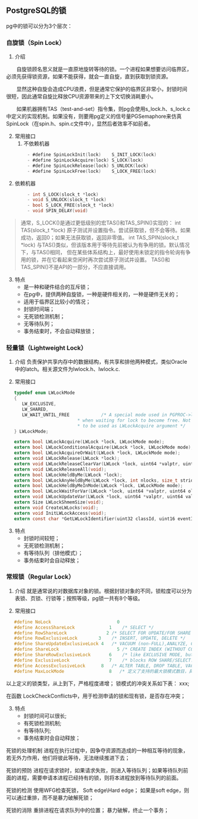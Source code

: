 ## PostgreSQL的锁

pg中的锁可以分为3个层次：

### 自旋锁（Spin Lock）
1. 介绍

&emsp;&emsp;自旋锁顾名思义就是一直原地旋转等待的锁。一个进程如果想要访问临界区，必须先获得锁资源，如果不能获得，就会一直自旋，直到获取到锁资源。

&emsp;&emsp;显然这种自旋会造成CPU浪费，但是通常它保护的临界区非常小，封锁时间很短，因此通常自旋比释放CPU资源带来的上下文切换消耗要小。

&emsp;&emsp;如果机器拥有TAS（test-and-set）指令集，则pg会使用s_lock.h、s_lock.c中定义的实现机制。如果没有，则要用pg定义的信号量PGSemaphore来仿真SpinLock（在spin.h、spin.c文件中），显然后者效率不如前者。

2. 常用接口   
   1. 不依赖机器
```c
        - #define SpinLockInit(lock)	S_INIT_LOCK(lock)
        - #define SpinLockAcquire(lock) S_LOCK(lock)
        - #define SpinLockRelease(lock) S_UNLOCK(lock)
        - #define SpinLockFree(lock)	S_LOCK_FREE(lock)
```
   2. 依赖机器
```c
        - int S_LOCK(slock_t *lock)
        - void S_UNLOCK(slock_t *lock)
        - bool S_LOCK_FREE(slock_t *lock)
        - void SPIN_DELAY(void)
```

> 通常，S_LOCK()是通过更低级别的宏TAS()和TAS_SPIN()实现的：
> int TAS(slock_t *lock)
> 	原子测试并设置指令。尝试获取锁，但不会等待。如果成功，返回0；如果无法获取锁，返回非零值。
> int TAS_SPIN(slock_t *lock)
> 	与TAS()类似，但该版本用于等待先前被认为有争用的锁。默认情况下，与TAS()相同，
>     但在某些体系结构上，最好使用未锁定的指令轮询有争用的锁，并在它看起来空闲时再次尝试原子测试并设置。
> TAS()和TAS_SPIN()不是API的一部分，不应直接调用。

3. 特点
    - 是一种和硬件结合的互斥锁；
    - 在pg中，提供两种自旋锁，一种是硬件相关的，一种是硬件无关的；
    - 适用于临界区比较小的情况；
    - 封锁时间端；
    - 无死锁检测机制；
    - 无等待队列；
    - 事务结束时，不会自动释放锁；

### 轻量锁（Lightweight Lock）
1. 介绍
负责保护共享内存中的数据结构，有共享和排他两种模式，类似Oracle中的latch。相关源文件为lwlock.h、lwlock.c.

2. 常用接口

```c
   typedef enum LWLockMode
   {
      LW_EXCLUSIVE,
      LW_SHARED,
      LW_WAIT_UNTIL_FREE			/* A special mode used in PGPROC->lwlockMode,
                           * when waiting for lock to become free. Not
                           * to be used as LWLockAcquire argument */
   } LWLockMode;

   extern bool LWLockAcquire(LWLock *lock, LWLockMode mode);
   extern bool LWLockConditionalAcquire(LWLock *lock, LWLockMode mode);
   extern bool LWLockAcquireOrWait(LWLock *lock, LWLockMode mode);
   extern void LWLockRelease(LWLock *lock);
   extern void LWLockReleaseClearVar(LWLock *lock, uint64 *valptr, uint64 val);
   extern void LWLockReleaseAll(void);
   extern bool LWLockHeldByMe(LWLock *lock);
   extern bool LWLockAnyHeldByMe(LWLock *lock, int nlocks, size_t stride);
   extern bool LWLockHeldByMeInMode(LWLock *lock, LWLockMode mode);
   extern bool LWLockWaitForVar(LWLock *lock, uint64 *valptr, uint64 oldval, uint64 *newval);
   extern void LWLockUpdateVar(LWLock *lock, uint64 *valptr, uint64 value);
   extern Size LWLockShmemSize(void);
   extern void CreateLWLocks(void);
   extern void InitLWLockAccess(void);
   extern const char *GetLWLockIdentifier(uint32 classId, uint16 eventId);
```

3. 特点
   - 封锁时间较短；
   - 无死锁检测机制；
   - 有等待队列（排他模式）；
   - 事务结束时会自动释放；

### 常规锁（Regular Lock）
1. 介绍
就是通常说的对数据库对象的锁。根据封锁对象的不同，锁粒度可以分为表锁、页锁、行锁等；按照等级，pg锁一共有8个等级。

2. 常用接口

~~~C
   #define NoLock					      0
   #define AccessShareLock			   1	/* SELECT */
   #define RowShareLock			      2	/* SELECT FOR UPDATE/FOR SHARE */
   #define RowExclusiveLock		   3	/* INSERT, UPDATE, DELETE */
   #define ShareUpdateExclusiveLock 4	/* VACUUM (non-FULL),ANALYZE, CREATE INDEX CONCURRENTLY */
   #define ShareLock				      5	/* CREATE INDEX (WITHOUT CONCURRENTLY) */
   #define ShareRowExclusiveLock	   6	/* like EXCLUSIVE MODE, but allows ROW SHARE */
   #define ExclusiveLock			   7	/* blocks ROW SHARE/SELECT...FOR UPDATE */
   #define AccessExclusiveLock		8	/* ALTER TABLE, DROP TABLE, VACUUM FULL, and unqualified LOCK TABLE  */
   #define MaxLockMode				   8   /* 定义了支持的最大锁模式数目，具体为8种锁模式 */
~~~

   以上定义的锁类型，从上到下，严格程度递增；
   锁模式的冲突关系如下表：
   xxx;


   在函数 LockCheckConflicts中，用于检测申请的锁和现有锁，是否存在冲突；

3. 特点
   - 封锁时间可以很长;
   - 有死锁检测机制;
   - 有等待队列;
   - 事务结束时会自动释放；


死锁的处理机制
进程在执行过程中，因争夺资源而造成的一种相互等待的现象，若无外力作用，他们将彼此等待，无法继续推进下去；

死锁的预防
   进程在请求锁时，如果请求失败，则进入等待队列；如果等待队列前面的进程，需要申请本进程已经持有的锁，则将本进程放到等待队列的前面。

死锁的检测
   使用WFG检查死锁， 
   Soft edge\Hard edge；
   如果是soft edge，则可以通过重排，而不是暴力破解死锁；

死锁的消除
   重排进程在请求队列中的位置；
   暴力破解，终止一个事务；